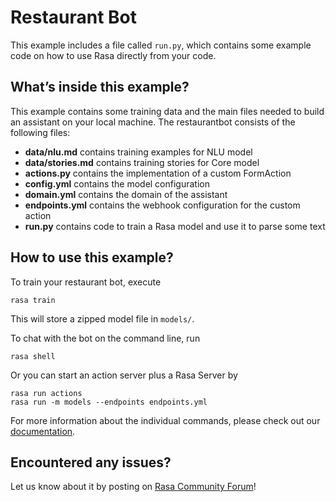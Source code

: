# Restaurant Bot

This example includes a file called `run.py`, which contains some example
code on how to use Rasa directly from your code.

## What’s inside this example?

This example contains some training data and the main files needed to build an 
assistant on your local machine. The restaurantbot consists of the following files:

- **data/nlu.md** contains training examples for NLU model  
- **data/stories.md** contains training stories for Core model  
- **actions.py** contains the implementation of a custom FormAction  
- **config.yml** contains the model configuration
- **domain.yml** contains the domain of the assistant  
- **endpoints.yml** contains the webhook configuration for the custom action  
- **run.py** contains code to train a Rasa model and use it to parse some text

## How to use this example?

To train your restaurant bot, execute
```
rasa train
```
This will store a zipped model file in `models/`.

To chat with the bot on the command line, run
```
rasa shell
```

Or you can start an action server plus a Rasa Server by
```
rasa run actions
rasa run -m models --endpoints endpoints.yml
```

For more information about the individual commands, please check out our 
[documentation](http://rasa.com/docs/rasa/command-line-interface/).

## Encountered any issues?
Let us know about it by posting on [Rasa Community Forum](https://forum.rasa.com)!
